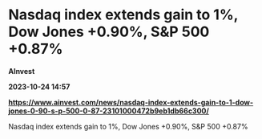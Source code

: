 # Nasdaq index extends gain to 1%, Dow Jones +0.90%, S&P 500 +0.87%
**AInvest**

**2023-10-24 14:57**

**https://www.ainvest.com/news/nasdaq-index-extends-gain-to-1-dow-jones-0-90-s-p-500-0-87-23101000472b9eb1db66c300/**

Nasdaq index extends gain to 1%, Dow Jones +0.90%, S&P 500 +0.87%